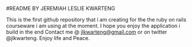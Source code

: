 #README BY JEREMIAH LESLIE KWARTENG

This is the first github repository that i am creating for the the ruby on rails courseware i am using at the moment. I hope you enjoy the application i build in the end
Contact me @ jlkwarteng@gmail.com or on twitter @jlkwarteng. Enjoy life and Peace.